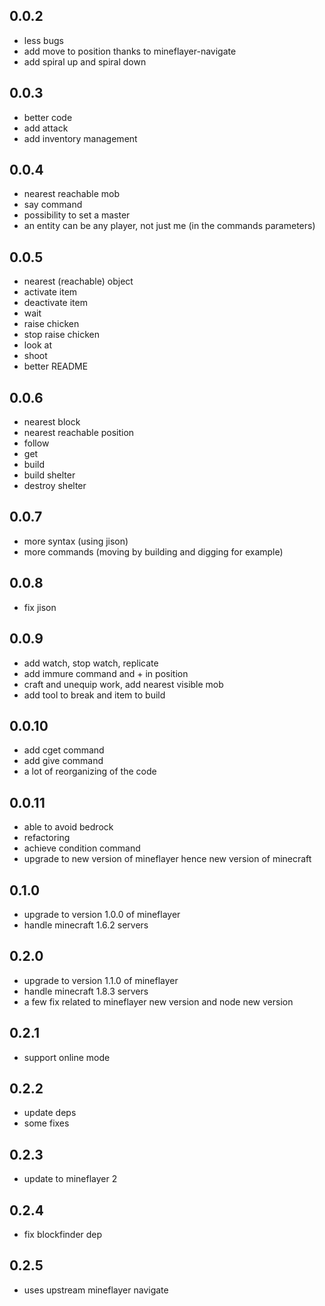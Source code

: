 ## 0.0.2

 * less bugs
 * add move to position thanks to mineflayer-navigate
 * add spiral up and spiral down

## 0.0.3

 * better code
 * add attack
 * add inventory management
 
## 0.0.4

 * nearest reachable mob
 * say command
 * possibility to set a master
 * an entity can be any player, not just me (in the commands parameters)

## 0.0.5

 * nearest (reachable) object
 * activate item
 * deactivate item
 * wait
 * raise chicken
 * stop raise chicken
 * look at
 * shoot
 * better README

## 0.0.6

 * nearest block
 * nearest reachable position
 * follow
 * get
 * build
 * build shelter
 * destroy shelter

## 0.0.7

 * more syntax (using jison)
 * more commands (moving by building and digging for example)

## 0.0.8

 * fix jison

## 0.0.9

 * add watch, stop watch, replicate
 * add immure command and + in position
 * craft and unequip work, add nearest visible mob
 * add tool to break and item to build

## 0.0.10

 * add cget command
 * add give command
 * a lot of reorganizing of the code

## 0.0.11

 * able to avoid bedrock
 * refactoring
 * achieve condition command
 * upgrade to new version of mineflayer hence new version of minecraft
 
## 0.1.0

 * upgrade to version 1.0.0 of mineflayer
 * handle minecraft 1.6.2 servers

## 0.2.0

 * upgrade to version 1.1.0 of mineflayer
 * handle minecraft 1.8.3 servers
 * a few fix related to mineflayer new version and node new version
 
## 0.2.1

 * support online mode

## 0.2.2

 * update deps
 * some fixes
 
## 0.2.3

 * update to mineflayer 2


## 0.2.4

 * fix blockfinder dep
 
## 0.2.5

 * uses upstream mineflayer navigate
